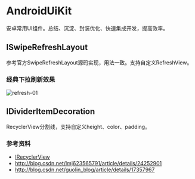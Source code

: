 # AndroidUiKit
安卓常用UI组件。总结、沉淀、封装优化、快速集成开发，提高效率。

## ISwipeRefreshLayout
 参考官方SwipeRefreshLayout源码实现，用法一致。支持自定义RefreshView。

### 经典下拉刷新效果
![refresh-01](/art/refreshview/20170618-212852-refresh.gif)

## IDividerItemDecoration 
  RecyclerView分割线，支持自定义height、color、padding。
  

### 参考资料
- [IRecyclerView](https://github.com/Aspsine/IRecyclerView)
- http://blog.csdn.net/lmj623565791/article/details/24252901
- http://blog.csdn.net/guolin_blog/article/details/17357967

